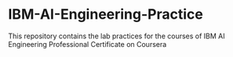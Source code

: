 # IBM-AI-Engineering-Practice
This repository contains the lab practices for the courses of IBM AI Engineering Professional Certificate on Coursera

